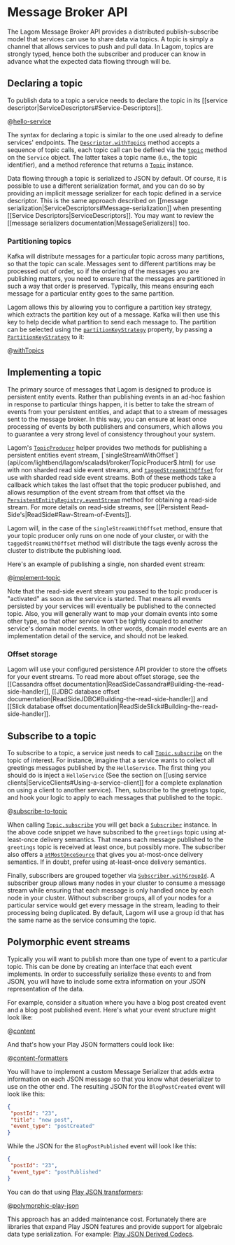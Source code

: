 # Message Broker API

The Lagom Message Broker API provides a distributed publish-subscribe model that services can use to share data via topics. A topic is simply a channel that allows services to push and pull data. In Lagom, topics are strongly typed, hence both the subscriber and producer can know in advance what the expected data flowing through will be.

## Declaring a topic

To publish data to a topic a service needs to declare the topic in its [[service descriptor|ServiceDescriptors#Service-Descriptors]].

@[hello-service](code/docs/scaladsl/mb/HelloService.scala)

The syntax for declaring a topic is similar to the one used already to define services' endpoints. The [`Descriptor.withTopics`](api/com/lightbend/lagom/scaladsl/api/Descriptor.html) method accepts a sequence of topic calls, each topic call can be defined via the [`topic`](api/com/lightbend/lagom/scaladsl/api/Service$.html) method on the `Service` object. The latter takes a topic name (i.e., the topic identifier), and a method reference that returns a [`Topic`](api/com/lightbend/lagom/scaladsl/api/broker/Topic.html) instance.

Data flowing through a topic is serialized to JSON by default. Of course, it is possible to use a different serialization format, and you can do so by providing an implicit message serializer for each topic defined in a service descriptor. This is the same approach described on [[message serialization|ServiceDescriptors#Message-serialization]] when presenting [[Service Descriptors|ServiceDescriptors]]. You may want to review the [[message serializers documentation|MessageSerializers]] too.

### Partitioning topics

Kafka will distribute messages for a particular topic across many partitions, so that the topic can scale. Messages sent to different partitions may be processed out of order, so if the ordering of the messages you are publishing matters, you need to ensure that the messages are partitioned in such a way that order is preserved.  Typically, this means ensuring each message for a particular entity goes to the same partition.

Lagom allows this by allowing you to configure a partition key strategy, which extracts the partition key out of a message. Kafka will then use this key to help decide what partition to send each message to. The partition can be selected using the [`partitionKeyStrategy`](api/com/lightbend/lagom/scaladsl/api/broker/kafka/KafkaProperties$.html#partitionKeyStrategy[Message]:com.lightbend.lagom.scaladsl.api.Descriptor.Property[Message,com.lightbend.lagom.scaladsl.api.broker.kafka.PartitionKeyStrategy[Message]]) property, by passing a [`PartitionKeyStrategy`](api/com/lightbend/lagom/scaladsl/api/broker/kafka/PartitionKeyStrategy.html) to it:

@[withTopics](code/docs/scaladsl/mb/BlogPostService.scala)

## Implementing a topic

The primary source of messages that Lagom is designed to produce is persistent entity events. Rather than publishing events in an ad-hoc fashion in response to particular things happen, it is better to take the stream of events from your persistent entities, and adapt that to a stream of messages sent to the message broker. In this way, you can ensure at least once processing of events by both publishers and consumers, which allows you to guarantee a very strong level of consistency throughout your system.

Lagom's [`TopicProducer`](api/com/lightbend/lagom/scaladsl/broker/TopicProducer$.html) helper provides two methods for publishing a persistent entities event stream, [`singleStreamWithOffset`](api/com/lightbend/lagom/scaladsl/broker/TopicProducer$.html) for use with non sharded read side event streams, and [`taggedStreamWithOffset`](api/com/lightbend/lagom/scaladsl/broker/TopicProducer$.html) for use with sharded read side event streams.  Both of these methods take a callback which takes the last offset that the topic producer published, and allows resumption of the event stream from that offset via the [`PersistentEntityRegistry.eventStream`](api/com/lightbend/lagom/scaladsl/persistence/PersistentEntityRegistry.html) method for obtaining a read-side stream. For more details on read-side streams, see [[Persistent Read-Side's|ReadSide#Raw-Stream-of-Events]].

Lagom will, in the case of the `singleStreamWithOffset` method, ensure that your topic producer only runs on one node of your cluster, or with the `taggedStreamWithOffset` method will distribute the tags evenly across the cluster to distribute the publishing load.

Here's an example of publishing a single, non sharded event stream:

@[implement-topic](code/docs/scaladsl/mb/HelloServiceImpl.scala)

Note that the read-side event stream you passed to the topic producer is "activated" as soon as the service is started. That means all events persisted by your services will eventually be published to the connected topic. Also, you will generally want to map your domain events into some other type, so that other service won't be tightly coupled to another service's domain model events. In other words, domain model events are an implementation detail of the service, and should not be leaked.

### Offset storage

Lagom will use your configured persistence API provider to store the offsets for your event streams. To read more about offset storage, see the [[Cassandra offset documentation|ReadSideCassandra#Building-the-read-side-handler]], [[JDBC database offset documentation|ReadSideJDBC#Building-the-read-side-handler]] and [[Slick database offset documentation|ReadSideSlick#Building-the-read-side-handler]].

## Subscribe to a topic

To subscribe to a topic, a service just needs to call [`Topic.subscribe`](api/com/lightbend/lagom/scaladsl/api/broker/Topic.html) on the topic of interest. For instance, imagine that a service wants to collect all greetings messages published by the `HelloService`. The first thing you should do is inject a `HelloService` (See the section on [[using service clients|ServiceClients#Using-a-service-client]] for a complete explanation on using a client to another service). Then, subscribe to the greetings topic, and hook your logic to apply to each messages that published to the topic.

@[subscribe-to-topic](code/docs/scaladsl/mb/AnotherServiceImpl.scala)

When calling [`Topic.subscribe`](api/com/lightbend/lagom/scaladsl/api/broker/Topic.html#subscribe:com.lightbend.lagom.scaladsl.api.broker.Subscriber[Message]) you will get back a [`Subscriber`](api/com/lightbend/lagom/scaladsl/api/broker/Subscriber.html) instance. In the above code snippet we have subscribed to the `greetings` topic using at-least-once delivery semantics. That means each message published to the `greetings` topic is received at least once, but possibly more. The subscriber also offers a [`atMostOnceSource`](api/com/lightbend/lagom/scaladsl/api/broker/Subscriber.html#atMostOnceSource:akka.stream.scaladsl.Source[Message,_]) that gives you at-most-once delivery semantics. If in doubt, prefer using at-least-once delivery semantics.

Finally, subscribers are grouped together via [`Subscriber.withGroupId`](api/com/lightbend/lagom/scaladsl/api/broker/Subscriber.html#withGroupId\(groupId:String\):com.lightbend.lagom.scaladsl.api.broker.Subscriber[Message]). A subscriber group allows many nodes in your cluster to consume a message stream while ensuring that each message is only handled once by each node in your cluster.  Without subscriber groups, all of your nodes for a particular service would get every message in the stream, leading to their processing being duplicated.  By default, Lagom will use a group id that has the same name as the service consuming the topic.

## Polymorphic event streams

Typically you will want to publish more than one type of event to a particular topic. This can be done by creating an interface that each event implements. In order to successfully serialize these events to and from JSON, you will have to include some extra information on your JSON representation of the data.

For example, consider a situation where you have a blog post created event and a blog post published event. Here's what your event structure might look like:

@[content](code/docs/scaladsl/mb/BlogPostService.scala)

And that's how your Play JSON formatters could look like:

@[content-formatters](code/docs/scaladsl/mb/BlogPostService.scala)

You will have to implement a custom Message Serializer that adds extra information on each JSON message so that you know what deserializer to use on the other end. The resulting JSON for the `BlogPostCreated` event will look like this:

```json
{
 "postId": "23",
 "title": "new post",
 "event_type": "postCreated"
}
```

While the JSON for the `BlogPostPublished` event will look like this:

```json
{
 "postId": "23",
 "event_type": "postPublished"
}
```

You can do that using [Play JSON transformers](https://www.playframework.com/documentation/2.6.x/ScalaJsonTransformers#Case-5:-Put-a-given-value-in-a-new-branch):

@[polymorphic-play-json](code/docs/scaladsl/mb/BlogPostService.scala)


This approach has an added maintenance cost. Fortunately there are libraries that expand Play JSON features and provide support for algebraic data type serialization. For example: [Play JSON Derived Codecs](https://github.com/julienrf/play-json-derived-codecs).
